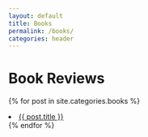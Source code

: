 ```yaml
---
layout: default
title: Books
permalink: /books/
categories: header
---
```


# Book Reviews

{% for post in site.categories.books %}
<li><a href="{{ post.url }}">{{ post.title }}</a></li>
{% endfor %}